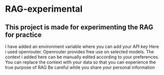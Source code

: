 # RAG-experimental
## This project is made for experimenting the RAG for practice
I have added an environment variable where you can add your API key
Here i used openrouter. Openrouter provides free use on selected models.
The context i added here can be manually edited according to your preferences. You can replace the context with your data so that you can experience the true purpose of RAG 
Be careful while you share your personal information
